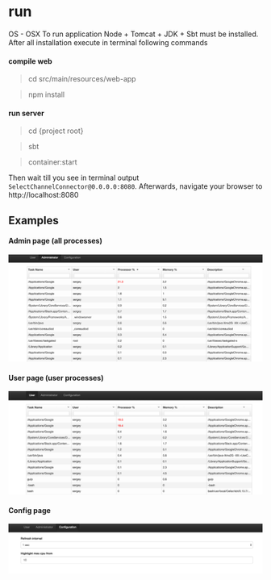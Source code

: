 # run
OS - OSX
To run application Node + Tomcat + JDK + Sbt must be installed.
After all installation execute in terminal following commands

#### compile web
> cd src/main/resources/web-app

> npm install

#### run server
> cd {project root}

> sbt

> container:start

Then wait till you see in terminal output `SelectChannelConnector@0.0.0.0:8080`.
Afterwards, navigate your browser to http://localhost:8080

## Examples

#### Admin page (all processes)
![alt tag](readme_files/admin.png)

#### User page (user processes)
![alt tag](readme_files/user.png)

#### Config page
![alt tag](readme_files/configuration.png)
